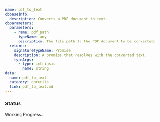 ```yaml
---
name: pdf_to_text
cbbaseinfo:
  description: Converts a PDF document to text.
cbparameters:
  parameters:
    - name: pdf_path
      typeName: any
      description: The file path to the PDF document to be converted.
  returns:
    signatureTypeName: Promise
    description: A promise that resolves with the converted text.
    typeArgs:
      - type: intrinsic
        name: string
data:
  name: pdf_to_text
  category: docutils
  link: pdf_to_text.md
---
```

<CBBaseInfo/> 
 <CBParameters/>

### Status 

Working Progress...